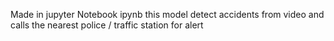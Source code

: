 Made in jupyter Notebook ipynb
this model detect accidents from video and calls the nearest police / traffic station for alert
